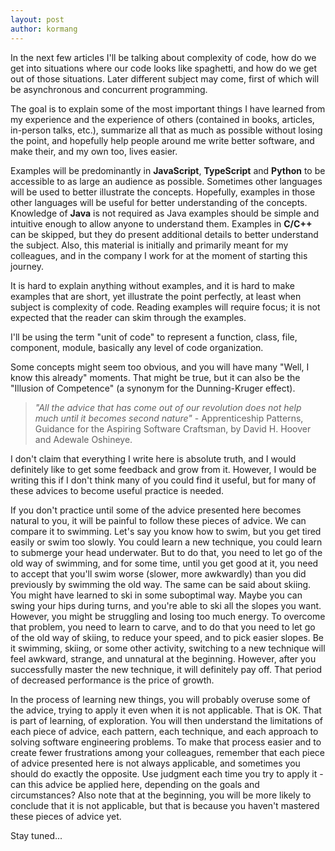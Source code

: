 ```yaml
---
layout: post
author: kormang
---
```


In the next few articles I'll be talking about complexity of code, how do we get into situations where our code looks like spaghetti, and how do we get out of those situations. Later different subject may come, first of which will be asynchronous and concurrent programming.

The goal is to explain some of the most important things I have learned from my experience and the experience of others (contained in books, articles, in-person talks, etc.), summarize all that as much as possible without losing the point, and hopefully help people around me write better software, and make their, and my own too, lives easier.

Examples will be predominantly in **JavaScript**, **TypeScript** and **Python** to be accessible to as large an audience as possible. Sometimes other languages will be used to better illustrate the concepts. Hopefully, examples in those other languages will be useful for better understanding of the concepts. Knowledge of **Java** is not required as Java examples should be simple and intuitive enough to allow anyone to understand them. Examples in **C/C++** can be skipped, but they do present additional details to better understand the subject. Also, this material is initially and primarily meant for my colleagues, and in the company I work for at the moment of starting this journey.

It is hard to explain anything without examples, and it is hard to make examples that are short, yet illustrate the point perfectly, at least when subject is complexity of code. Reading examples will require focus; it is not expected that the reader can skim through the examples.

I'll be using the term "unit of code" to represent a function, class, file, component, module, basically any level of code organization.

Some concepts might seem too obvious, and you will have many "Well, I know this already" moments. That might be true, but it can also be the "Illusion of Competence" (a synonym for the Dunning-Kruger effect).

> _"All the advice that has come out of our revolution does not help much until it becomes second nature"_ - Apprenticeship Patterns, Guidance for the Aspiring Software Craftsman, by David H. Hoover and Adewale Oshineye.

I don't claim that everything I write here is absolute truth, and I would definitely like to get some feedback and grow from it. However, I would be writing this if I don't think many of you could find it useful, but for many of these advices to become useful practice is needed.

If you don't practice until some of the advice presented here becomes natural to you, it will be painful to follow these pieces of advice. We can compare it to swimming. Let's say you know how to swim, but you get tired easily or swim too slowly. You could learn a new technique, you could learn to submerge your head underwater. But to do that, you need to let go of the old way of swimming, and for some time, until you get good at it, you need to accept that you'll swim worse (slower, more awkwardly) than you did previously by swimming the old way. The same can be said about skiing. You might have learned to ski in some suboptimal way. Maybe you can swing your hips during turns, and you're able to ski all the slopes you want. However, you might be struggling and losing too much energy. To overcome that problem, you need to learn to carve, and to do that you need to let go of the old way of skiing, to reduce your speed, and to pick easier slopes. Be it swimming, skiing, or some other activity, switching to a new technique will feel awkward, strange, and unnatural at the beginning. However, after you successfully master the new technique, it will definitely pay off. That period of decreased performance is the price of growth.

In the process of learning new things, you will probably overuse some of the advice, trying to apply it even when it is not applicable. That is OK. That is part of learning, of exploration. You will then understand the limitations of each piece of advice, each pattern, each technique, and each approach to solving software engineering problems. To make that process easier and to create fewer frustrations among your colleagues, remember that each piece of advice presented here is not always applicable, and sometimes you should do exactly the opposite. Use judgment each time you try to apply it - can this advice be applied here, depending on the goals and circumstances? Also note that at the beginning, you will be more likely to conclude that it is not applicable, but that is because you haven't mastered these pieces of advice yet.

Stay tuned...
